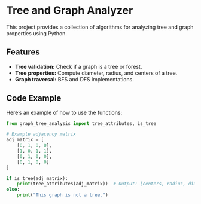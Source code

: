 # Tree and Graph Analyzer

This project provides a collection of algorithms for analyzing tree and graph properties using Python.

## Features
- **Tree validation:** Check if a graph is a tree or forest.
- **Tree properties:** Compute diameter, radius, and centers of a tree.
- **Graph traversal:** BFS and DFS implementations.

## Code Example

Here’s an example of how to use the functions:

```python
from graph_tree_analysis import tree_attributes, is_tree

# Example adjacency matrix
adj_matrix = [
    [0, 1, 0, 0],
    [1, 0, 1, 1],
    [0, 1, 0, 0],
    [0, 1, 0, 0]
]

if is_tree(adj_matrix):
    print(tree_attributes(adj_matrix))  # Output: [centers, radius, diameter]
else:
    print("This graph is not a tree.")
